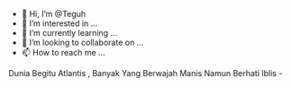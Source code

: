- 👋 Hi, I’m @Teguh
- 👀 I’m interested in ...
- 🌱 I’m currently learning ...
- 💞️ I’m looking to collaborate on ...
- 📫 How to reach me ...

Dunia Begitu Atlantis , Banyak Yang Berwajah Manis Namun Berhati Iblis -

<!---
Teguh-MD/Teguh-MD is a ✨ special ✨ repository because its `README.md` (this file) appears on your GitHub profile.
You can click the Preview link to take a look at your changes.
--->
